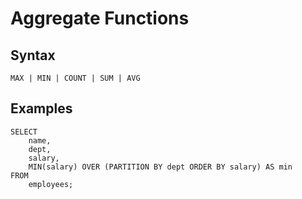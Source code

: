 # Aggregate Functions

## Syntax

    MAX | MIN | COUNT | SUM | AVG

## Examples

    SELECT 
        name,
        dept,
        salary,
        MIN(salary) OVER (PARTITION BY dept ORDER BY salary) AS min
    FROM 
        employees;

